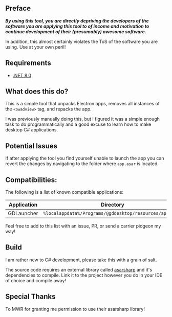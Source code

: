 ## Preface
***By using this tool, you are directly depriving the developers of the
software you are applying this tool to of income and motivation to continue
development of their (presumably) awesome software.***

In addition, this almost certainly violates the ToS of the software you are
using. Use at your own peril! 

## Requirements
- [.NET 8.0](https://dotnet.microsoft.com/en-us/download/dotnet/8.0)

## What does this do?
This is a simple tool that unpacks Electron apps, removes all instances of the
`<owadview>` tag, and repacks the app.

I was previously manually doing this, but I figured it was a simple enough task
to do programmatically and a good excuse to learn how to make desktop C# 
applications.

## Potential Issues
If after applying the tool you find yourself unable to launch the app you can
revert the changes by navigating to the folder where `app.asar` is located.

## Compatibilities:
The following is a list of known compatible applications:

| Application | Directory |
| ----------  | ------------------------------------------------------- |
| GDLauncher  | `%localappdata%/Programs/@gddesktop/resources/app.asar` |

Feel free to add to this list with an issue, PR, or send a carrier pidgeon my way!  

## Build
I am rather new to C# development, please take this with a grain of salt.

The source code requires an external library called [asarsharp](https://github.com/MWR1/asarsharp) 
and it's dependencies to compile. Link it to the project however you do in your
IDE of choice and compile away!

## Special Thanks
To MWR for granting me permission to use their asarsharp library!
